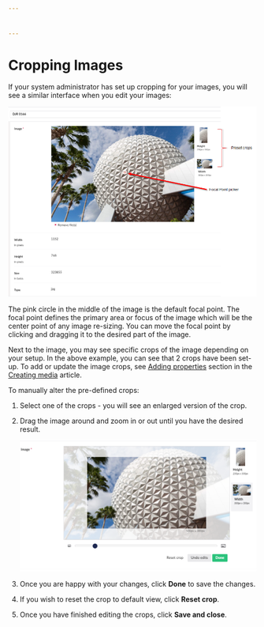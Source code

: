 ```yaml
---


---
```


# Cropping Images

If your system administrator has set up cropping for your images, you will see a similar interface when you edit your images:

![Options for editing images](../../../../../11/umbraco-cms/tutorials/editors-manual/media-management/images/cropping-images-v9.png)

The pink circle in the middle of the image is the default focal point. The focal point defines the primary area or focus of the image which will be the center point of any image re-sizing. You can move the focal point by clicking and dragging it to the desired part of the image.

Next to the image, you may see specific crops of the image depending on your setup. In the above example, you can see that 2 crops have been set-up. To add or update the image crops, see [Adding properties](../../../fundamentals/data/creating-media/#adding-properties) section in the [Creating media](../../../fundamentals/data/creating-media/) article.

To manually alter the pre-defined crops:

1. Select one of the crops - you will see an enlarged version of the crop.
2.  Drag the image around and zoom in or out until you have the desired result.

    ![Editing a pre-defined crop](../../../../../11/umbraco-cms/tutorials/editors-manual/media-management/images/preset-crops-v9.png)
3. Once you are happy with your changes, click **Done** to save the changes.
4. If you wish to reset the crop to default view, click **Reset crop**.
5. Once you have finished editing the crops, click **Save and close**.
